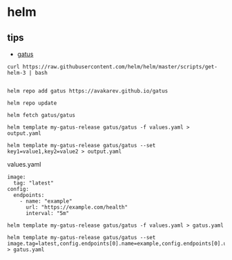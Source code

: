 # helm

## tips

* [gatus](https://github.com/TwiN/gatus/blob/master/.examples/kubernetes/gatus.yaml)

```
curl https://raw.githubusercontent.com/helm/helm/master/scripts/get-helm-3 | bash


helm repo add gatus https://avakarev.github.io/gatus

helm repo update

helm fetch gatus/gatus

helm template my-gatus-release gatus/gatus -f values.yaml > output.yaml

helm template my-gatus-release gatus/gatus --set key1=value1,key2=value2 > output.yaml

```

values.yaml

```
image:
  tag: "latest"
config:
  endpoints:
    - name: "example"
      url: "https://example.com/health"
      interval: "5m"
```

```
helm template my-gatus-release gatus/gatus -f values.yaml > gatus.yaml

helm template my-gatus-release gatus/gatus --set image.tag=latest,config.endpoints[0].name=example,config.endpoints[0].url=https://example.com/health,config.endpoints[0].interval=5m > gatus.yaml
```